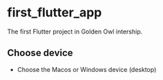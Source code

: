 # first_flutter_app

The first Flutter project in Golden Owl intership.

## Choose device
- Choose the Macos or Windows device (desktop)
